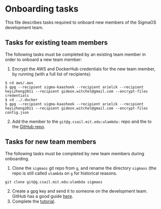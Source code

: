 # Onboarding tasks

This file describes tasks required to onboard new members of the SigmaOS
development team.

## Tasks for existing team members

The following tasks must be completed by an existing team member in order to
onboard a new team member:

  1. Encrypt the AWS and DockerHub credentials for the new team member, by
  running (with a full list of recipients):

```
$ cd aws/.aws
$ gpg --recipient sigma-kaashoek --recipient arielck --recipient heyizheng2011 --recipient gideon.witchel@gmail.com --encrypt-files credentials
$ cd ../.docker
$ gpg --recipient sigma-kaashoek --recipient arielck --recipient heyizheng2011 --recipient gideon.witchel@gmail.com --encrypt-files config.json
```

  2. Add the member to the `git@g.csail.mit.edu:ulambda:` repo and the to the
  [GitHub repo](https://github.com/mit-pdos/sigmaos).

## Tasks for new team members

The following tasks must be completed by new team members during onboarding.

  1. Clone the `sigmaos` git repo from `g`, and rename the directory `sigmaos`
  (the repo is still called `ulambda` on `g` for historical reasons.

```
git clone git@g.csail.mit.edu:ulambda sigmaos
```

  2. Create a gpg key and send it to someone on the development team. GitHub
  has a good guide
  [here](https://docs.github.com/en/authentication/managing-commit-signature-verification/generating-a-new-gpg-key).
  3. Complete the
  [tutorial](https://github.com/mit-pdos/sigmaos/tree/master/tutorial).
